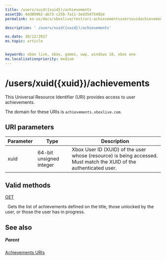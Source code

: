 ```yaml
---
title: /users/xuid({xuid})/achievements
assetID: 4dd89962-ab73-c25b-7a11-3ed35475492e
permalink: en-us/docs/xboxlive/rest/uri-achievementsusersxuidachievementsv2.html

description: ' /users/xuid({xuid})/achievements'

ms.date: 10/12/2017
ms.topic: article


keywords: xbox live, xbox, games, uwp, windows 10, xbox one
ms.localizationpriority: medium
---
```



# /users/xuid({xuid})/achievements
 
This Universal Resource Identifier (URI) provides access to user achievements.
 
The domain for these URIs is `achievements.xboxlive.com`.
 
<a id="ID4E1"></a>

 
## URI parameters
 
| Parameter| Type| Description| 
| --- | --- | --- | 
| xuid| 64-bit unsigned integer| Xbox User ID (XUID) of the user whose (resource) is being accessed. Must match the XUID of the authenticated user.| 
  
<a id="ID4EAC"></a>

 
## Valid methods

[GET](uri-achievementsusersxuidachievementsgetv2.md)

&nbsp;&nbsp;Gets the list of achievements defined on the title, those unlocked by the user, or those the user has in progress.
 
<a id="ID4EKC"></a>

 
## See also
 
<a id="ID4EMC"></a>

 
##### Parent 

[Achievements URIs](atoc-reference-achievementsv2.md)

   